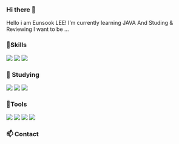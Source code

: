 ### Hi there 👋

<!--
**Eunsook-Lee/Eunsook-Lee** is a ✨ _special_ ✨ repository because its `README.md` (this file) appears on your GitHub profile.

Here are some ideas to get you started:

- 🔭 I’m currently working on ...
- 🌱 I’m currently learning ...
- 👯 I’m looking to collaborate on ...
- 🤔 I’m looking for help with ...
- 💬 Ask me about ...
- 📫 How to reach me: ...
- 😄 Pronouns: ...
- ⚡ Fun fact: ...
-->
<!-- ![header](https://capsule-render.vercel.app/api?type=waving&color=4FE6D0&height=300&section=header&text=minseo%20cho&fontSize=70)
-->
Hello 
i am Eunsook LEE!
I’m currently learning JAVA
And Studing & Reviewing 
I want to be ...


###  :muscle:Skills
<p>

<img src="https://img.shields.io/badge/JAVA-007396?style=flat-square&logo=JAVA&logoColor=white" />
<img src="https://img.shields.io/badge/JAVASCRIPT-007396?style=flat-square&logo=JAVA&logoColor=white" />
<img src="https://img.shields.io/badge/logo=MYSQL&logoColor=white" />

</p>

### :seedling: Studying
<p>
<img src="https://img.shields.io/badge/React-61DAFB?style=flat-square&logo=React&logoColor=white" />
<img src="https://img.shields.io/badge/Spring-6DB33F?style=flat-square&logo=jQuery&logoColor=white" />
<img src="https://img.shields.io/badge/SpringBoot-6DB33F?style=flat-square&logo=SpringBoot&logoColor=white" />
</p>  

###  :hammer:Tools

<p>
<img src="https://img.shields.io/badge/Notion-181717?style=flat-square&logoGitHub&logoColor=white" />
<img src="https://img.shields.io/badge/Slack-E34F26?style=flat-square&logo=HTML5&logoColor=white" />
<img src="https://img.shields.io/badge/Git-F05032?style=flat-square&logo=Git&logoColor=white" />
<img src="https://img.shields.io/badge/GitHub-181717?style=flat-square&logoGitHub&logoColor=white" />
</p>





###  :mailbox: Contact
